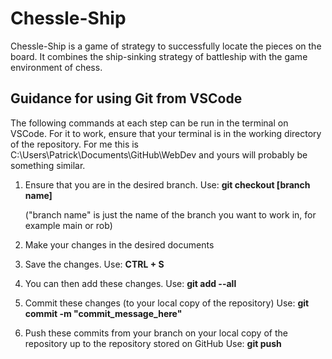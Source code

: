 # Chessle-Ship
Chessle-Ship is a game of strategy to successfully locate the pieces on the board. It combines the ship-sinking strategy of battleship with the game environment of chess.




## Guidance for using Git from VSCode
The following commands at each step can be run in the terminal on VSCode. For it to work, ensure that your terminal is in the working directory of the repository. For me this is C:\Users\Patrick\Documents\GitHub\WebDev and yours will probably be something similar.

1. Ensure that you are in the desired branch.
   Use: **git checkout [branch name]**

   ("branch name" is just the name of the branch you want to work in, for example main or rob)

2. Make your changes in the desired documents

3. Save the changes.
   Use: **CTRL + S**

4. You can then add these changes.
   Use: **git add --all**

5. Commit these changes (to your local copy of the repository)
   Use: **git commit -m "commit_message_here"**

6. Push these commits from your branch on your local copy of the repository up to the repository stored on GitHub
   Use: **git push**